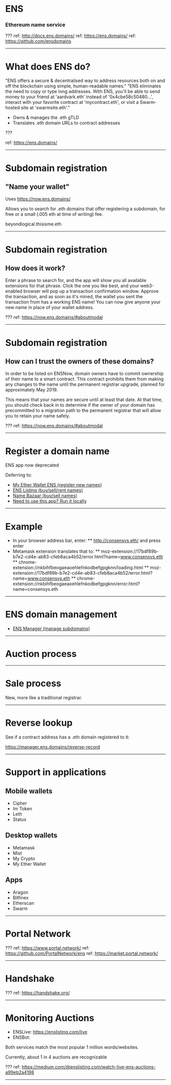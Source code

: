 # ENS
### Ethereum name service

???
ref: http://docs.ens.domains/
ref: https://ens.domains/
ref: https://github.com/ensdomains

---
# What does ENS do?

"ENS offers a secure & decentralised way to address resources both on and off the blockchain using simple, human-readable names."
"ENS eliminates the need to copy or type long addresses. With ENS, you'll be able to send money to your friend at 'aardvark.eth' instead of '0x4cbe58c50480...', interact with your favorite contract at 'mycontract.eth', or visit a Swarm-hosted site at 'swarmsite.eth'."

* Owns & manages the .eth gTLD
* Translates .eth domain URLs to contract addresses

???

ref: https://ens.domains/

---
# Subdomain registration
## "Name your wallet"

Uses https://now.ens.domains/

Allows you to search for .eth domains that offer registering a subdomain, for free or a small (.005 eth at time of writing) fee. 

beyondlogical.thisisme.eth

---
# Subdomain registration
## How does it work?
Enter a phrase to search for, and the app will show you all available extensions for that phrase. Click the one you like best, and your web3-enabled browser will pop up a transaction confirmation window. Approve the transaction, and as soon as it's mined, the wallet you sent the transaction from has a working ENS name! You can now give anyone your new name in place of your wallet address.

???
ref: https://now.ens.domains/#aboutmodal

---
# Subdomain registration
## How can I trust the owners of these domains?
In order to be listed on ENSNow, domain owners have to commit ownership of their name to a smart contract. This contract prohibits them from making any changes to the name until the permanent registrar upgrade, planned for approximately May 2019.

This means that your names are secure until at least that date. At that time, you should check back in to determine if the owner of your domain has precommitted to a migration path to the permanent registrar that will allow you to retain your name safely.

???
ref: https://now.ens.domains/#aboutmodal

---
# Register a domain name

ENS app now deprecated

Deferring to:
* [My Ether Wallet ENS (register new names)]( https://www.myetherwallet.com/#ens )
* [ENS Listing (buy/sell/rent names)](https://enslisting.com/ )
* [Name Bazaar (buy/sell names)]( https://namebazaar.io/ )
* [Need to use this app? Run it locally]( https://github.com/ethereum/ens-registrar-dapp )

---
# Example

* In your browser address bar, enter:
**  http://consensys.eth/ and press enter
* Metamask extension translates that to:
** moz-extension://17bdf89b-b7e2-cd4e-ab83-cfeb8aca4b52/error.html?name=www.consensys.eth
** chrome-extension://nkbihfbeogaeaoehlefnkodbefgpgknn/loading.html
** moz-extension://17bdf89b-b7e2-cd4e-ab83-cfeb8aca4b52/error.html?name=www.consensys.eth
** chrome-extension://nkbihfbeogaeaoehlefnkodbefgpgknn/error.html?name=consensys.eth

---
# ENS domain management
* [ENS Manager (manage subdomains)]( http://manager.ens.domains/ )

---
# Auction process

---
# Sale process

New, more like a traditional registrar.

---
# Reverse lookup

See if a contract address has a .eth domain registered to it:

https://manager.ens.domains/reverse-record

---
# Support in applications

## Mobile wallets
* Cipher
* Im Token
* Leth
* Status

## Desktop wallets
* Metamask
* Mist
* My Crypto
* My Ether Wallet

## Apps
* Aragon
* Bitfinex
* Etherscan
* Swarm

---
# Portal Network

???
ref: https://www.portal.network/
ref: https://github.com/PortalNetwork/ens
ref: https://market.portal.network/

---
# Handshake

???
ref: https://handshake.org/

---
# Monitoring Auctions

* ENSLive: https://enslisting.com/live
* ENSBot: 

Both services match the most popular 1 million words/websites.

Currently, about 1 in 4 auctions are recognizable

???
ref: https://medium.com/@enslisting.com/watch-live-ens-auctions-a99eb2a4198

---
